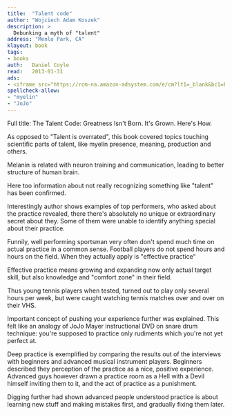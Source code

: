 ```yaml
---
title:	"Talent code"
author: "Wojciech Adam Koszek"
description: >
  Debunking a myth of "talent"
address: "Menlo Park, CA"
klayout: book
tags:
- books
auth:	Daniel Coyle
read:	2013-01-31
ads:
- <iframe src="https://rcm-na.amazon-adsystem.com/e/cm?lt1=_blank&bc1=FFFFFF&IS2=1&npa=1&bg1=FFFFFF&fc1=000000&lc1=FF0000&t=wkoszek08-20&o=1&p=8&l=as4&m=amazon&f=ifr&ref=ss_til&asins=055380684X" style="width:120px;height:240px;" scrolling="no" marginwidth="0" marginheight="0" frameborder="0"></iframe>
spellcheck-allow:
- "myelin"
- "JoJo"
---
```

Full title: The Talent Code: Greatness Isn't Born. It's Grown. Here's How.

As opposed to "Talent is overrated", this book covered topics touching
scientific parts of talent, like myelin presence, meaning, production and
others.

Melanin is related with neuron training and communication, leading to better
structure of human brain.

Here too information about not really recognizing something like "talent"
has been confirmed.

Interestingly author shows examples of top performers, who asked about the
practice revealed, there there's absolutely no unique or extraordinary
secret about they. Some of them were unable to identify anything special
about their practice.

Funnily, well performing sportsman very often don't spend much time on
actual practice in a common sense. Football players do not spend hours and
hours on the field. When they actually apply is "effective practice"

Effective practice means growing and expanding now only actual target
skill, but also knowledge and "comfort zone" in their field.

Thus young tennis players when tested, turned out to play only several hours
per week, but were caught watching tennis matches over and over on their
VHS.

Important concept of pushing your experience further was explained. This
felt like an analogy of JoJo Mayer instructional DVD on snare drum
technique: you're supposed to practice only rudiments which you're not yet
perfect at.

Deep practice is exemplified by comparing the results out of the interviews
with beginners and advanced musical instrument players. Beginners described
they perception of the practice as a nice, positive experience. Advanced
guys however drawn a practice room as a Hell with a Devil himself inviting
them to it, and the act of practice as a punishment.

Digging further had shown advanced people understood practice is about
learning new stuff and making mistakes first, and gradually fixing them
later.
